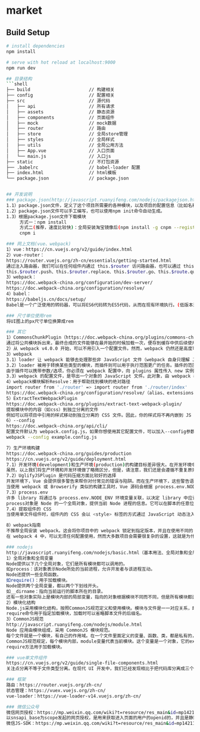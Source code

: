 # market

## Build Setup

``` bash
# install dependencies
npm install

# serve with hot reload at localhost:9000
npm run dev

## 目录结构
```shell
├── build                      // 构建相关  
├── config                     // 配置相关
├── src                        // 源代码
│   ├── api                    // 所有请求
│   ├── assets                 // 静态资源
│   ├── components             // 页面组件
│   ├── mock                   // mock数据
│   ├── router                 // 路由
│   ├── store                  // 全局store管理
│   ├── styles                 // 全局样式
│   ├── utils                  // 全局公用方法
│   ├── App.vue                // 入口页面
│   └── main.js                // 入口js
├── static                     // 不打包资源
├── .babelrc                   // babel-loader 配置
├── index.html                 // html模板
└── package.json               // package.json


## 开发说明
### package.json(http://javascript.ruanyifeng.com/nodejs/packagejson.html)
1.1）package.json文件，定义了这个项目所需要的各种模块，以及项目的配置信息（比如名称、版本、许可证等元数据）。npm install命令根据这个配置文件，自动下载所需的模块，也就是配置项目所需的运行和开发环境。
1.2）package.json文件可以手工编写，也可以使用npm init命令自动生成。
1.3）根据package.json文件下载模块
     方式一：npm install
     方式二(推荐，速度比较快)：全局安装淘宝镜像后(npm install -g cnpm --registry=https://registry.npm.taobao.org)
     cnpm i

### 网上文档(vue、webpack)
1）vue：https://cn.vuejs.org/v2/guide/index.html
2）vue-router：
https://router.vuejs.org/zh-cn/essentials/getting-started.html
通过注入路由器，我们可以在任何组件内通过 this.$router 访问路由器，也可以通过 this.$route 访问当前路由
this.$router.push、this.$router.replace、this.$router.go、this.$route.query
3）webpack：
https://doc.webpack-china.org/configuration/dev-server/
https://doc.webpack-china.org/configuration/resolve/
4）babel：
https://babeljs.cn/docs/setup/
Babel是一个广泛使用的转码器，可以将ES6代码转为ES5代码，从而在现有环境执行。(低版本浏览器不支持es6)

### 尺寸单位使用rem
将UI图上的px尺寸单位换算成rem

### 其它
1）CommonsChunkPlugin（https://doc.webpack-china.org/plugins/commons-chunk-plugin/）
通过将公共模块拆出来，最终合成的文件能够在最开始的时候加载一次，便存到缓存中供后续使用。这个带来速度上的提升，因为浏览器会迅速将公共的代码从缓存中取出来，而不是每次访问一个新页面时，再去加载一个更大的文件。
2）从 webpack v4.0.0 开始，可以不用引入一个配置文件。然而，webpack 仍然还是高度可配置的。
3）webpack
3.1）loader 让 webpack 能够去处理那些非 JavaScript 文件（webpack 自身只理解 JavaScript）。loader 可以将所有类型的文件转换为 webpack 能够处理的有效模块，然后你就可以利用 webpack 的打包能力，对它们进行处理。
3.2）loader 被用于转换某些类型的模块，而插件则可以用于执行范围更广的任务。插件的范围包括，从打包优化和压缩，一直到重新定义环境中的变量。
由于插件可以携带参数/选项，你必须在 webpack 配置中，向 plugins 属性传入 new 实例。
3.3）webpack 的配置文件，是导出一个对象的 JavaScript 文件。此对象，由 webpack 根据对象定义的属性进行解析。webpack 配置是标准的 Node.js CommonJS 模块。
4）webpack模块解析Resolve：用于帮助找到模块的绝对路径
import router from './router' => import router from './router/index'
https://doc.webpack-china.org/configuration/resolve/（alias、extensions、mainfiles等）
5）ExtractTextWebpackPlugin
https://doc.webpack-china.org/plugins/extract-text-webpack-plugin/
提取模块中的内容（如css）到独立分离的文件
例如可以将项目中引用的样式移动到独立分离的 CSS 文件。因此，你的样式将不再内嵌到 JS bundle 中，而是会放到一个单独的 CSS 文件当中。 如果你的样式文件大小较大，这会做更快提前加载，因为 CSS bundle 会跟 JS bundle 并行加载。
6）--config
https://doc.webpack-china.org/api/cli/
配置文件默认为 webpack.config.js，如果你想使用其它配置文件，可以加入--config参数。
webpack --config example.config.js

7）生产环境构建
https://doc.webpack-china.org/guides/production
https://cn.vuejs.org/v2/guide/deployment.html
7.1）开发环境(development)和生产环境(production)的构建目标差异很大。在开发环境中，我们需要具有强大的、具有实时重新加载或热模块替换能力的 source map 和 localhost server。而在生产环境中，我们的目标则转向于关注更小的 bundle，更轻量的 source map，以及更优化的资源，以改善加载时间。由于要遵循逻辑分离，我们通常建议为每个环境编写彼此独立的 webpack 配置。（webpack.dev.conf.js、webpack.prod.conf.js）
虽然，以上我们将生产环境和开发环境做了略微区分，但是，请注意，我们还是会遵循不重复原则，保留一个“通用”配置。为了将这些配置合并在一起，我们将使用一个名为 webpack-merge 的工具。通过“通用”配置，我们不必在环境特定的配置中重复代码。（webpack.base.conf.js）
7.2）UglifyJSPlugin 是代码压缩方面比较好的选择
开发环境下，Vue 会提供很多警告来帮你对付常见的错误与陷阱。而在生产环境下，这些警告语句却没有用，反而会增加应用的体积。此外，有些警告检查还有一些小的运行时开销，这在生产环境模式下是可以避免的。
当使用 webpack 或 Browserify 类似的构建工具时，Vue 源码会根据 process.env.NODE_ENV 决定是否启用生产环境模式，默认情况为开发环境模式。在 webpack 与 Browserify 中都有方法来覆盖此变量，以启用 Vue 的生产环境模式，同时在构建过程中警告语句也会被压缩工具去除。
7.3）process.env
许多 library 将通过与 process.env.NODE_ENV 环境变量关联，以决定 library 中应该引用哪些内容。例如，当不处于生产环境中时，某些 library 为了使调试变得容易，可能会添加额外的日志记录和测试。其实，当使用 process.env.NODE_ENV === 'production' 时，一些 library 可能针对具体用户的环境进行代码优化，从而删除或添加一些重要代码。我们可以使用 webpack 内置的 DefinePlugin 为所有的依赖定义这个变量。
process对象是 Node 的一个全局对象，提供当前 Node 进程的信息。它可以在脚本的任意位置使用，不必通过require命令加载。process.env属性返回一个对象，包含了当前Shell的所有环境变量。通常的做法是，新建一个环境变量NODE_ENV，用它确定当前所处的开发阶段，生产阶段设为production，开发阶段设为develop或staging，然后在脚本中读取process.env.NODE_ENV即可。
7.4）提取组件的 CSS
当使用单文件组件时，组件内的 CSS 会以 <style> 标签的方式通过 JavaScript 动态注入。这有一些小小的运行时开销，如果你使用服务端渲染，这会导致一段“无样式内容闪烁 (fouc)”。将所有组件的 CSS 提取到同一个文件可以避免这个问题，也会让 CSS 更好地进行压缩和缓存。（通常最好的做法是使用 ExtractTextPlugin 将 CSS 分离成单独的文件）

8）webpack指南
不推荐全局安装 webpack。这会将你项目中的 webpack 锁定到指定版本，并且在使用不同的 webpack 版本的项目中，可能会导致构建失败。
在 webpack 4 中，可以无须任何配置使用，然而大多数项目会需要很复杂的设置，这就是为什么 webpack 仍然要支持 配置文件。这比在终端中手动输入大量命令要高效的多。

### nodejs
http://javascript.ruanyifeng.com/nodejs/basic.html（基本用法、全局对象和全局变量）
1）全局对象和全局变量
Node提供以下几个全局对象，它们是所有模块都可以调用的。
如process：该对象表示Node所处的当前进程，允许开发者与该进程互动。
Node还提供一些全局函数。
如require()：用于加载模块。
Node提供两个全局变量，都以两个下划线开头。
如__dirname：指向当前运行的脚本所在的目录。
还有一些对象实际上是模块内部的局部变量，指向的对象根据模块不同而不同，但是所有模块都适用，可以看作是伪全局变量，主要为module, module.exports等。
2）模块化结构
Node.js采用模块化结构，按照CommonJS规范定义和使用模块。模块与文件是一一对应关系，即加载一个模块，实际上就是加载对应的一个模块文件。
require命令用于指定加载模块，加载时可以省略脚本文件的后缀名。
3）CommonJS规范
http://javascript.ruanyifeng.com/nodejs/module.html
Node 应用由模块组成，采用 CommonJS 模块规范。
每个文件就是一个模块，有自己的作用域。在一个文件里面定义的变量、函数、类，都是私有的，对其他文件不可见。
CommonJS规范规定，每个模块内部，module变量代表当前模块。这个变量是一个对象，它的exports属性（即module.exports）是对外的接口。加载某个模块，其实是加载该模块的module.exports属性。
require方法用于加载模块。

### vue单文件组件
https://cn.vuejs.org/v2/guide/single-file-components.html
关注点分离不等于文件类型分离。在现代 UI 开发中，我们已经发现相比于把代码库分离成三个大的层次并将其相互交织起来，把它们划分为松散耦合的组件再将其组合起来更合理一些。在一个组件里，其模板、逻辑和样式是内部耦合的，并且把他们搭配在一起实际上使得组件更加内聚且更可维护。

### 框架
路由：https://router.vuejs.org/zh-cn/
状态管理：https://vuex.vuejs.org/zh-cn/
vue-loader：https://vue-loader-v14.vuejs.org/zh-cn/

### 微信公众号
微信网页授权：https://mp.weixin.qq.com/wiki?t=resource/res_main&id=mp1421140842
以snsapi_base为scope发起的网页授权，是用来获取进入页面的用户的openid的，并且是静默授权并自动跳转到回调页的。用户感知的就是直接进入了回调页（往往是业务页面）
微信JS-SDK：https://mp.weixin.qq.com/wiki?t=resource/res_main&id=mp1421141115
```